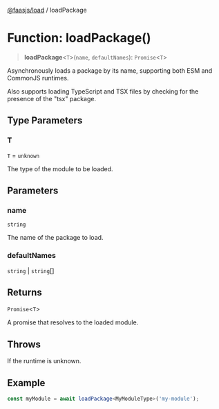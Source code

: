 [@faasjs/load](../README.md) / loadPackage

# Function: loadPackage()

> **loadPackage**\<`T`\>(`name`, `defaultNames`): `Promise`\<`T`\>

Asynchronously loads a package by its name, supporting both ESM and CommonJS runtimes.

Also supports loading TypeScript and TSX files by checking for the presence of the "tsx" package.

## Type Parameters

### T

`T` = `unknown`

The type of the module to be loaded.

## Parameters

### name

`string`

The name of the package to load.

### defaultNames

`string` | `string`[]

## Returns

`Promise`\<`T`\>

A promise that resolves to the loaded module.

## Throws

If the runtime is unknown.

## Example

```typescript
const myModule = await loadPackage<MyModuleType>('my-module');
```
